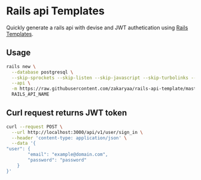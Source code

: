# Rails api Templates

Quickly generate a rails api with devise and JWT authetication
using [Rails Templates](http://guides.rubyonrails.org/rails_application_templates.html).

## Usage

```bash
rails new \
  --database postgresql \
  --skip-sprockets --skip-listen --skip-javascript --skip-turbolinks --skip-test --skip-system-test --skip-webpack-install \
  --api \
  -m https://raw.githubusercontent.com/zakaryaa/rails-api-template/master/rails-api-template.rb \
  RAILS_API_NAME
```

## Curl request returns JWT token

```bash
curl --request POST \
  --url http://localhost:3000/api/v1/user/sign_in \
  --header 'content-type: application/json' \
  --data '{
"user": {
		"email": "example@domain.com",
		"password": "password"
	}
}'
```
